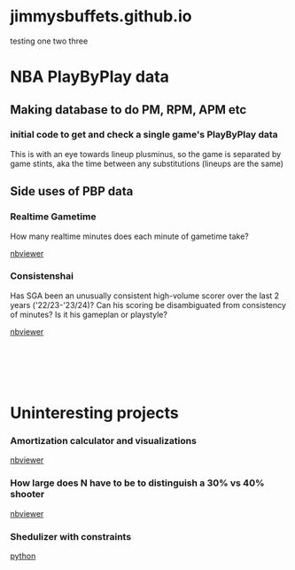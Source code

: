 # jimmysbuffets.github.io

testing one two three
 
 
 
 

# NBA PlayByPlay data
 
## Making database to do PM, RPM, APM etc

### initial code to get and check a single game's PlayByPlay data
This is with an eye towards lineup plusminus, so the game is separated by game stints, aka the time between any substitutions (lineups are the same)


## Side uses of PBP data

### Realtime Gametime
How many realtime minutes does each minute of gametime take?

[nbviewer](https://nbviewer.org/github/jimmysbuffets/jimmysbuffets.github.io/blob/main/nba_pbp/_realgametime/NBA_realgametime.ipynb)

### Consistenshai
Has SGA been an unusually consistent high-volume scorer over the last 2 years ('22/23-'23/24)? Can his scoring be disambiguated from consistency of minutes? Is it his gameplan or playstyle?

[nbviewer](https://nbviewer.org/github/jimmysbuffets/jimmysbuffets.github.io/blob/main/nba_pbp/_consistenshai/consistenshai3.ipynb)

<br/><br/>
<br/><br/>

# Uninteresting projects

### Amortization calculator and visualizations
[nbviewer](https://nbviewer.org/github/jimmysbuffets/jimmysbuffets.github.io/blob/main/Uninteresting/Amortization.ipynb)

### How large does N have to be to distinguish a 30% vs 40% shooter
[nbviewer](https://nbviewer.org/github/jimmysbuffets/jimmysbuffets.github.io/blob/main/Uninteresting/what_N_to_distinguish_shooters.ipynb)

### Shedulizer with constraints
[python](https://github.com/jimmysbuffets/jimmysbuffets.github.io/blob/main/Uninteresting/schedulizer.py)
